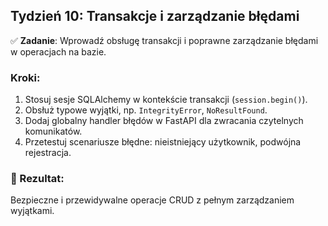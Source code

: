 ## Tydzień 10: Transakcje i zarządzanie błędami

✅ **Zadanie**: Wprowadź obsługę transakcji i poprawne zarządzanie błędami w operacjach na bazie.

### Kroki:

1. Stosuj sesje SQLAlchemy w kontekście transakcji (`session.begin()`).
2. Obsłuż typowe wyjątki, np. `IntegrityError`, `NoResultFound`.
3. Dodaj globalny handler błędów w FastAPI dla zwracania czytelnych komunikatów.
4. Przetestuj scenariusze błędne: nieistniejący użytkownik, podwójna rejestracja.

### 🎯 Rezultat:
Bezpieczne i przewidywalne operacje CRUD z pełnym zarządzaniem wyjątkami.
